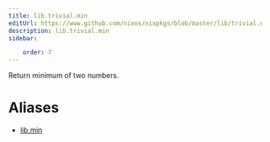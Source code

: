 ```yaml
---
title: lib.trivial.min
editUrl: https://www.github.com/nixos/nixpkgs/blob/master/lib/trivial.nix#L336C9
description: lib.trivial.min
sidebar:

    order: 7
---
```


Return minimum of two numbers.


# Aliases

- [lib.min](./reference/lib/lib-min)


